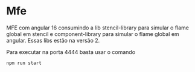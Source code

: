 # Mfe

MFE com angular 16 consumindo a lib stencil-library para simular o flame global em stencil e component-library para simular o flame global em angular.
Essas libs estão na versão 2.

Para executar na porta 4444 basta usar o comando
```shell
npm run start
```
